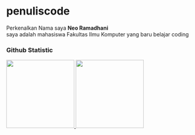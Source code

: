 # penuliscode
Perkenalkan Nama saya **Neo Ramadhani**<br>
saya adalah mahasiswa Fakultas Ilmu Komputer yang baru belajar coding 

### Github Statistic
<p align="left">
<a href="https://github.com/NeoRamadhani93">
  <img height="180em" src="https://github-readme-stats-eight-theta.vercel.app/api?username=NeoRamadhani93&show_icons=true&theme=algolia&include_all_commits=true&count_private=true"/>
  <img height="180em" src="https://github-readme-stats-eight-theta.vercel.app/api/top-langs/?username=NeoRamadhani93&layout=compact&langs_count=8&theme=algolia"/>
</a>
</p>

